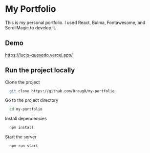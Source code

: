 # My Portfolio

This is my personal portfolio. I used React, Bulma, Fontawesome, and ScrollMagic to develop it.

## Demo

<https://lucio-quevedo.vercel.app/>

## Run the project locally

Clone the project

```bash
  git clone https://github.com/Draug0/my-portfolio
```

Go to the project directory

```bash
  cd my-portfolio
```

Install dependencies

```bash
  npm install
```

Start the server

```bash
  npm run start

